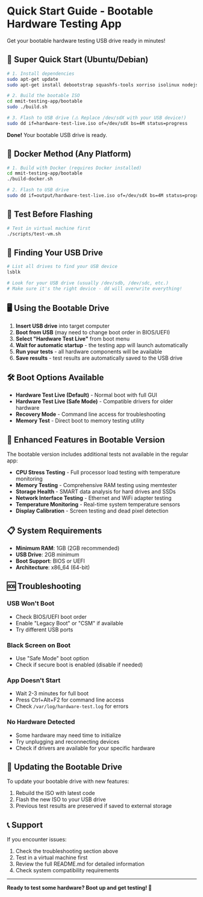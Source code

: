 # Quick Start Guide - Bootable Hardware Testing App

Get your bootable hardware testing USB drive ready in minutes!

## 🚀 Super Quick Start (Ubuntu/Debian)

```bash
# 1. Install dependencies
sudo apt-get update
sudo apt-get install debootstrap squashfs-tools xorriso isolinux nodejs npm

# 2. Build the bootable ISO
cd mmit-testing-app/bootable
sudo ./build.sh

# 3. Flash to USB drive (⚠️ Replace /dev/sdX with your USB device!)
sudo dd if=hardware-test-live.iso of=/dev/sdX bs=4M status=progress
```

**Done!** Your bootable USB drive is ready.

## 🐳 Docker Method (Any Platform)

```bash
# 1. Build with Docker (requires Docker installed)
cd mmit-testing-app/bootable
./build-docker.sh

# 2. Flash to USB drive
sudo dd if=output/hardware-test-live.iso of=/dev/sdX bs=4M status=progress
```

## 🧪 Test Before Flashing

```bash
# Test in virtual machine first
./scripts/test-vm.sh
```

## 💾 Finding Your USB Drive

```bash
# List all drives to find your USB device
lsblk

# Look for your USB drive (usually /dev/sdb, /dev/sdc, etc.)
# Make sure it's the right device - dd will overwrite everything!
```

## 🖥️ Using the Bootable Drive

1. **Insert USB drive** into target computer
2. **Boot from USB** (may need to change boot order in BIOS/UEFI)
3. **Select "Hardware Test Live"** from boot menu
4. **Wait for automatic startup** - the testing app will launch automatically
5. **Run your tests** - all hardware components will be available
6. **Save results** - test results are automatically saved to the USB drive

## 🛠️ Boot Options Available

- **Hardware Test Live (Default)** - Normal boot with full GUI
- **Hardware Test Live (Safe Mode)** - Compatible drivers for older hardware
- **Recovery Mode** - Command line access for troubleshooting
- **Memory Test** - Direct boot to memory testing utility

## 🔧 Enhanced Features in Bootable Version

The bootable version includes additional tests not available in the regular app:

- **CPU Stress Testing** - Full processor load testing with temperature monitoring
- **Memory Testing** - Comprehensive RAM testing using memtester
- **Storage Health** - SMART data analysis for hard drives and SSDs
- **Network Interface Testing** - Ethernet and WiFi adapter testing
- **Temperature Monitoring** - Real-time system temperature sensors
- **Display Calibration** - Screen testing and dead pixel detection

## 📋 System Requirements

- **Minimum RAM**: 1GB (2GB recommended)
- **USB Drive**: 2GB minimum
- **Boot Support**: BIOS or UEFI
- **Architecture**: x86_64 (64-bit)

## 🆘 Troubleshooting

### USB Won't Boot
- Check BIOS/UEFI boot order
- Enable "Legacy Boot" or "CSM" if available
- Try different USB ports

### Black Screen on Boot
- Use "Safe Mode" boot option
- Check if secure boot is enabled (disable if needed)

### App Doesn't Start
- Wait 2-3 minutes for full boot
- Press Ctrl+Alt+F2 for command line access
- Check `/var/log/hardware-test.log` for errors

### No Hardware Detected
- Some hardware may need time to initialize
- Try unplugging and reconnecting devices
- Check if drivers are available for your specific hardware

## 🔄 Updating the Bootable Drive

To update your bootable drive with new features:

1. Rebuild the ISO with latest code
2. Flash the new ISO to your USB drive
3. Previous test results are preserved if saved to external storage

## 📞 Support

If you encounter issues:
1. Check the troubleshooting section above
2. Test in a virtual machine first
3. Review the full README.md for detailed information
4. Check system compatibility requirements

---

**Ready to test some hardware? Boot up and get testing! 🔧** 